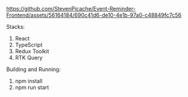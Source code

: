 



https://github.com/StevenPicache/Event-Reminder-Frontend/assets/56164184/690c41d6-de10-4e1b-97a0-c48849fc7c56




Stacks: 
1. React
2. TypeScript
3. Redux Toolkit
4. RTK Query

Building and Running:

1. npm install
2. npm run start
